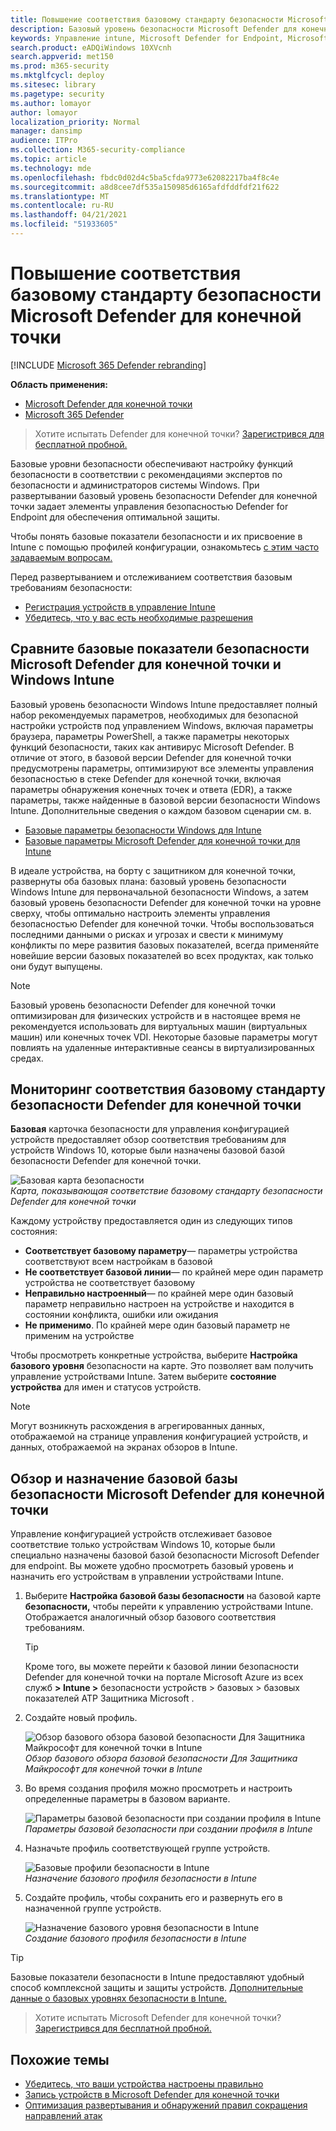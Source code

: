```yaml
---
title: Повышение соответствия базовому стандарту безопасности Microsoft Defender для конечной точки
description: Базовый уровень безопасности Microsoft Defender для конечной точки задает элементы управления безопасностью, чтобы обеспечить оптимальную защиту.
keywords: Управление intune, Microsoft Defender for Endpoint, Microsoft Defender, Microsoft Defender for Endpoint ASR, базовый уровень безопасности
search.product: eADQiWindows 10XVcnh
search.appverid: met150
ms.prod: m365-security
ms.mktglfcycl: deploy
ms.sitesec: library
ms.pagetype: security
ms.author: lomayor
author: lomayor
localization_priority: Normal
manager: dansimp
audience: ITPro
ms.collection: M365-security-compliance
ms.topic: article
ms.technology: mde
ms.openlocfilehash: fbdc0d02d4c5ba5cfda9773e62082217ba4f8c4e
ms.sourcegitcommit: a8d8cee7df535a150985d6165afdfddfdf21f622
ms.translationtype: MT
ms.contentlocale: ru-RU
ms.lasthandoff: 04/21/2021
ms.locfileid: "51933605"
---
```

# <a name="increase-compliance-to-the-microsoft-defender-for-endpoint-security-baseline"></a>Повышение соответствия базовому стандарту безопасности Microsoft Defender для конечной точки

[!INCLUDE [Microsoft 365 Defender rebranding](../../includes/microsoft-defender.md)]

**Область применения:**
- [Microsoft Defender для конечной точки](https://go.microsoft.com/fwlink/p/?linkid=2154037)
- [Microsoft 365 Defender](https://go.microsoft.com/fwlink/?linkid=2118804)

>Хотите испытать Defender для конечной точки? [Зарегистрився для бесплатной пробной.](https://www.microsoft.com/microsoft-365/windows/microsoft-defender-atp?ocid=docs-wdatp-onboardconfigure-abovefoldlink)

Базовые уровни безопасности обеспечивают настройку функций безопасности в соответствии с рекомендациями экспертов по безопасности и администраторов системы Windows. При развертывании базовый уровень безопасности Defender для конечной точки задает элементы управления безопасностью Defender for Endpoint для обеспечения оптимальной защиты.

Чтобы понять базовые показатели безопасности и их присвоение в Intune с помощью профилей конфигурации, ознакомьтесь [с этим часто задаваемым вопросам.](https://docs.microsoft.com/intune/security-baselines#q--a)

Перед развертыванием и отслеживанием соответствия базовым требованиям безопасности:
- [Регистрация устройств в управление Intune](configure-machines.md#enroll-devices-to-intune-management)
- [Убедитесь, что у вас есть необходимые разрешения](configure-machines.md#obtain-required-permissions)

## <a name="compare-the-microsoft-defender-for-endpoint-and-the-windows-intune-security-baselines"></a>Сравните базовые показатели безопасности Microsoft Defender для конечной точки и Windows Intune
Базовый уровень безопасности Windows Intune предоставляет полный набор рекомендуемых параметров, необходимых для безопасной настройки устройств под управлением Windows, включая параметры браузера, параметры PowerShell, а также параметры некоторых функций безопасности, таких как антивирус Microsoft Defender. В отличие от этого, в базовой версии Defender для конечной точки предусмотрены параметры, оптимизируют все элементы управления безопасностью в стеке Defender для конечной точки, включая параметры обнаружения конечных точек и ответа (EDR), а также параметры, также найденные в базовой версии безопасности Windows Intune. Дополнительные сведения о каждом базовом сценарии см. в.

- [Базовые параметры безопасности Windows для Intune](https://docs.microsoft.com/intune/security-baseline-settings-windows)
- [Базовые параметры Microsoft Defender для конечной точки для Intune](https://docs.microsoft.com/intune/security-baseline-settings-defender-atp)

В идеале устройства, на борту с защитником для конечной точки, развернуты оба базовых плана: базовый уровень безопасности Windows Intune для первоначальной безопасности Windows, а затем базовый уровень безопасности Defender для конечной точки на уровне сверху, чтобы оптимально настроить элементы управления безопасностью Defender для конечной точки. Чтобы воспользоваться последними данными о рисках и угрозах и свести к минимуму конфликты по мере развития базовых показателей, всегда применяйте новейшие версии базовых показателей во всех продуктах, как только они будут выпущены.

>[!NOTE]
>Базовый уровень безопасности Defender для конечной точки оптимизирован для физических устройств и в настоящее время не рекомендуется использовать для виртуальных машин (виртуальных машин) или конечных точек VDI. Некоторые базовые параметры могут повлиять на удаленные интерактивные сеансы в виртуализированных средах.

## <a name="monitor-compliance-to-the-defender-for-endpoint-security-baseline"></a>Мониторинг соответствия базовому стандарту безопасности Defender для конечной точки

**Базовая** карточка безопасности для управления конфигурацией устройств предоставляет обзор соответствия требованиям для устройств Windows 10, которые были назначены базовой базой безопасности Defender для конечной точки. [](configure-machines.md)

![Базовая карта безопасности](images/secconmgmt_baseline_card.png)<br>
*Карта, показывающая соответствие базовому стандарту безопасности Defender для конечной точки*

Каждому устройству предоставляется один из следующих типов состояния:

- **Соответствует базовому параметру**— параметры устройства соответствуют всем настройкам в базовой
- **Не соответствует базовой линии**— по крайней мере один параметр устройства не соответствует базовому
- **Неправильно настроенный**— по крайней мере один базовый параметр неправильно настроен на устройстве и находится в состоянии конфликта, ошибки или ожидания
- **Не применимо**. По крайней мере один базовый параметр не применим на устройстве

Чтобы просмотреть конкретные устройства, выберите **Настройка базового уровня** безопасности на карте. Это позволяет вам получить управление устройствами Intune. Затем выберите **состояние устройства** для имен и статусов устройств.

>[!NOTE]
>Могут возникнуть расхождения в агрегированных данных, отображаемой на странице управления конфигурацией устройств, и данных, отображаемой на экранах обзоров в Intune.

## <a name="review-and-assign-the-microsoft-defender-for-endpoint-security-baseline"></a>Обзор и назначение базовой базы безопасности Microsoft Defender для конечной точки

Управление конфигурацией устройств отслеживает базовое соответствие только устройствам Windows 10, которые были специально назначены базовой базой безопасности Microsoft Defender для endpoint. Вы можете удобно просмотреть базовый уровень и назначить его устройствам в управлении устройствами Intune.

1. Выберите **Настройка базовой базы безопасности** на базовой карте **безопасности,** чтобы перейти к управлению устройствами Intune. Отображается аналогичный обзор базового соответствия требованиям.

   >[!TIP]
   > Кроме того, вы можете перейти к базовой линии безопасности Defender для конечной точки на портале Microsoft Azure из всех служб **> Intune >** безопасности устройств > базовых > базовых показателей ATP Защитника Microsoft .


2. Создайте новый профиль.

   ![Обзор базового обзора базовой безопасности Для Защитника Майкрософт для конечной точки в Intune](images/secconmgmt_baseline_intuneprofile1.png)<br>
   *Обзор базового обзора базовой безопасности Для Защитника Майкрософт для конечной точки в Intune*

3. Во время создания профиля можно просмотреть и настроить определенные параметры в базовом варианте.

   ![Параметры базовой безопасности при создании профиля в Intune](images/secconmgmt_baseline_intuneprofile2.png)<br>
   *Параметры базовой безопасности при создании профиля в Intune*

4. Назначьте профиль соответствующей группе устройств.

   ![Базовые профили безопасности в Intune](images/secconmgmt_baseline_intuneprofile3.png)<br>
   *Назначение базового профиля безопасности в Intune*

5. Создайте профиль, чтобы сохранить его и развернуть его в назначенной группе устройств.

   ![Назначение базового уровня безопасности в Intune](images/secconmgmt_baseline_intuneprofile4.png)<br>
   *Создание базового профиля безопасности в Intune*

>[!TIP]
>Базовые показатели безопасности в Intune предоставляют удобный способ комплексной защиты и защиты устройств. [Дополнительные данные о базовых уровнях безопасности в Intune.](https://docs.microsoft.com/intune/security-baselines)

>Хотите испытать Microsoft Defender для конечной точки? [Зарегистрився для бесплатной пробной.](https://www.microsoft.com/microsoft-365/windows/microsoft-defender-atp?ocid=docs-wdatp-onboardconfigure-belowfoldlink)

## <a name="related-topics"></a>Похожие темы
- [Убедитесь, что ваши устройства настроены правильно](configure-machines.md)
- [Запись устройств в Microsoft Defender для конечной точки](configure-machines-onboarding.md)
- [Оптимизация развертывания и обнаружений правил сокращения направлений атак](configure-machines-asr.md)
